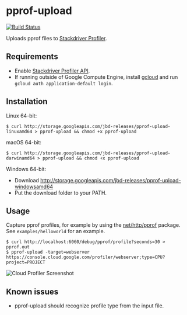 # pprof-upload

[![Build Status](https://travis-ci.com/rakyll/pprof-upload.svg?token=Quf3mWAszVwsMXDMWxkm&branch=master)](https://travis-ci.com/rakyll/pprof-upload)

Uploads pprof files to [Stackdriver Profiler](https://cloud.google.com/profiler/).

## Requirements

* Enable [Stackdriver Profiler API](https://console.cloud.google.com/apis/library/cloudprofiler.googleapis.com).
* If running outside of Google Compute Engine, install [gcloud](https://cloud.google.com/sdk/gcloud/) and run `gcloud auth application-default login`.

## Installation

Linux 64-bit:

```
$ curl http://storage.googleapis.com/jbd-releases/pprof-upload-linuxamd64 > pprof-upload && chmod +x pprof-upload
```

macOS 64-bit:

```
$ curl http://storage.googleapis.com/jbd-releases/pprof-upload-darwinamd64 > pprof-upload && chmod +x pprof-upload
```

Windows 64-bit:

* Download http://storage.googleapis.com/jbd-releases/pprof-upload-windowsamd64
* Put the download folder to your PATH.

## Usage

Capture pprof profiles, for example by using the
[net/http/pprof](https://golang.org/pkg/net/http/pprof) package. See `examples/helloworld` for an example.

```
$ curl http://localhost:6060/debug/pprof/profile?seconds=30 > pprof.out
$ pprof-upload -target=webserver
https://console.cloud.google.com/profiler/webserver;type=CPU?project=PROJECT
```

![Cloud Profiler Screenshot](https://i.imgur.com/JMUbzL9.png)

## Known issues

* pprof-upload should recognize profile type from the input file.
